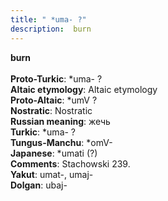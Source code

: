```yaml
---
title: " *uma- ?"
description:  burn
---
```

<p data-pagefind-weight="0.5">
<strong> burn</strong><br><br>
<strong>Proto-Turkic</strong>:  *uma- ?<br>
<strong>Altaic etymology</strong>:  Altaic etymology<br>
<strong> Proto-Altaic</strong>:  *umV ?<br>
<strong>Nostratic</strong>:  Nostratic<br>
<strong>Russian meaning</strong>:  жечь<br>
<strong>Turkic</strong>:  *uma- ?<br>
<strong>Tungus-Manchu</strong>:  *omV-<br>
<strong>Japanese</strong>:  *umati (?)<br>
<strong>Comments</strong>:  Stachowski 239.<br>
<strong>Yakut</strong>:  umat-, umaj-<br>
<strong>Dolgan</strong>:  ubaj-<br>

</p>
